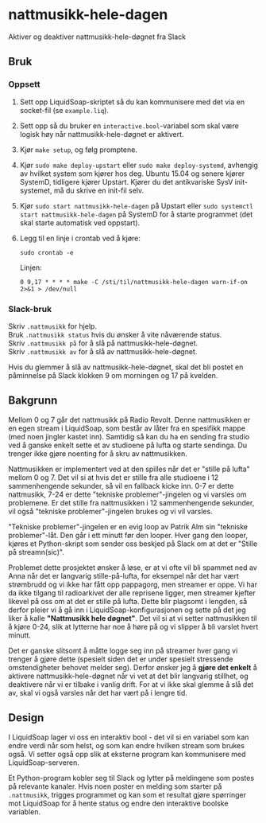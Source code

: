 # nattmusikk-hele-dagen
Aktiver og deaktiver nattmusikk-hele-døgnet fra Slack

## Bruk

### Oppsett

1. Sett opp LiquidSoap-skriptet så du kan kommunisere med det via en socket-fil
   (se `example.liq`).
2. Sett opp så du bruker en `interactive.bool`-variabel som skal være logisk høy
   når nattmusikk-hele-døgnet er aktivert.
3. Kjør `make setup`, og følg promptene.
4. Kjør `sudo make deploy-upstart` eller `sudo make deploy-systemd`, avhengig
   av hvilket system som kjører hos deg. Ubuntu 15.04 og senere kjører
   SystemD, tidligere kjører Upstart. Kjører du det antikvariske SysV 
   init-systemet, må du skrive en init-fil selv.
5. Kjør `sudo start nattmusikk-hele-dagen` på Upstart eller `sudo systemctl 
   start nattmusikk-hele-dagen` på SystemD for å starte programmet (det skal starte
   automatisk ved oppstart).
6. Legg til en linje i crontab ved å kjøre:

   `sudo crontab -e`

   Linjen:  
   ```
   0 9,17 * * * * make -C /sti/til/nattmusikk-hele-dagen warn-if-on 2>&1 > /dev/null
   ```

### Slack-bruk

Skriv `.nattmusikk` for hjelp.  
Bruk `.nattmusikk status` hvis du ønsker å vite nåværende status.  
Skriv `.nattmusikk på` for å slå på nattmusikk-hele-døgnet.  
Skriv `.nattmusikk av` for å slå av nattmusikk-hele-døgnet.

Hvis du glemmer å slå av nattmusikk-hele-døgnet, skal det bli postet en
påminnelse på Slack klokken 9 om morningen og 17 på kvelden.

## Bakgrunn

Mellom 0 og 7 går det nattmusikk på Radio Revolt. Denne nattmusikken er en egen
stream i LiquidSoap, som består av låter fra en spesifikk mappe (med noen
jingler kastet inn). Samtidig så kan du ha en sending fra studio ved å ganske
enkelt sette et av studioene på lufta og starte sendinga. Du trenger ikke gjøre
noenting for å skru av nattmusikken.

Nattmusikken er implementert ved at den spilles når det er "stille på lufta"
mellom 0 og 7. Det vil si at hvis det er stille fra alle studioene i 12
sammenhengende sekunder, så vil en fallback kicke inn. 0-7 er dette nattmusikk,
7-24 er dette "tekniske problemer"-jingelen og vi varsles om problemene. Er det
stille fra nattmusikken i 12 sammenhengende sekunder, vil også "tekniske
problemer"-jingelen brukes og vi vil varsles.

"Tekniske problemer"-jingelen er en evig loop av Patrik Alm sin "tekniske
problemer"-låt. Den går i ett minutt før den looper. Hver gang den looper,
kjøres et Python-skript som sender oss beskjed på Slack om at det er "Stille på
streamn(sic)".

Problemet dette prosjektet ønsker å løse, er at vi ofte vil bli spammet ned av
Anna når det er langvarig stille-på-lufta, for eksempel når det har vært
strømbrudd og vi ikke har fått opp pappagorg, men streamer er oppe. Vi har da
ikke tilgang til radioarkivet der alle reprisene ligger, men streamer kjefter
likevel på oss om at det er stille på lufta. Dette blir plagsomt i lengden, så
derfor pleier vi å gå inn i LiquidSoap-konfigurasjonen og sette på det jeg liker
å kalle **"Nattmusikk hele døgnet"**. Det vil si at vi setter nattmusikken til
å kjøre 0-24, slik at lytterne har noe å høre på og vi slipper å bli varslet
hvert minutt.

Det er ganske slitsomt å måtte logge seg inn på streamer hver gang vi trenger å
gjøre dette (spesielt siden det er under spesielt stressende omstendigheter
behovet melder seg). Derfor ønsker jeg å **gjøre det enkelt** å aktivere
nattmusikk-hele-døgnet når vi vet at det blir langvarig stillhet, og deaktivere
når vi er tilbake i vanlig drift. For at vi ikke skal glemme å slå det av, skal
vi også varsles når det har vært på i lengre tid.

## Design

I LiquidSoap lager vi oss en interaktiv bool - det vil si en variabel som kan
endre verdi når som helst, og som kan endre hvilken stream som brukes også.
Vi setter også opp slik at eksterne program kan kommunisere med
LiquidSoap-serveren.

Et Python-program kobler seg til Slack og lytter på meldingene som postes på
relevante kanaler. Hvis noen poster en melding som starter på
`.nattmusikk`, trigges programmet og kan som et resultat gjøre spørringer mot
LiquidSoap for å hente status og endre den interaktive boolske variablen.

